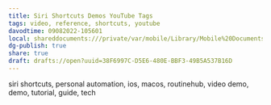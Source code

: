 ```yaml
---
title: Siri Shortcuts Demos YouTube Tags
tags: video, reference, shortcuts, youtube
davodtime: 09082022-105601
local: shareddocuments:///private/var/mobile/Library/Mobile%20Documents/iCloud~md~obsidian/Documents/OBSHIDDIAN/drafts/38F6997C-D5E6-480E-BBF3-49B5A537B16D.md
dg-publish: true
share: true
draft: drafts://open?uuid=38F6997C-D5E6-480E-BBF3-49B5A537B16D
---
```


siri shortcuts, personal automation, ios, macos, routinehub, video demo, demo, tutorial, guide, tech